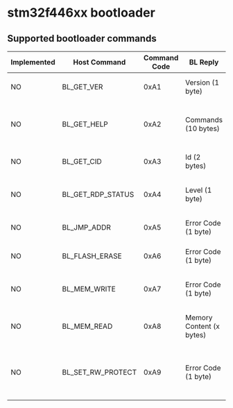 # stm32f446xx bootloader

## Supported bootloader commands
| Implemented | Host Command      | Command Code | BL Reply                 | Description                                              |
| ----------- | ----------------- | ------------ | ------------------------ | -------------------------------------------------------- |
| NO          | BL_GET_VER        | 0xA1         | Version (1 byte)         | Get the bootloader version                               |
| NO          | BL_GET_HELP       | 0xA2         | Commands (10 bytes)      | Get all commands supported by the bootloader             |
| NO          | BL_GET_CID        | 0xA3         | Id (2 bytes)             | Get chip identification number                           |
| NO          | BL_GET_RDP_STATUS | 0xA4         | Level (1 byte)           | Get FLASH read protection level                          |
| NO          | BL_JMP_ADDR       | 0xA5         | Error Code (1 byte)      | Jump to specified address                                |
| NO          | BL_FLASH_ERASE    | 0xA6         | Error Code (1 byte)      | Erase sector(s) of the FLASH                             |
| NO          | BL_MEM_WRITE      | 0xA7         | Error Code (1 byte)      | Write to dirrerent memories of the MCU                   |
| NO          | BL_MEM_READ       | 0xA8         | Memory Content (x bytes) | Write to dirrerent memories of the MCU                   |
| NO          | BL_SET_RW_PROTECT | 0xA9         | Error Code (1 byte)      | Enable or disable read/write protection of FLASH sectors |
